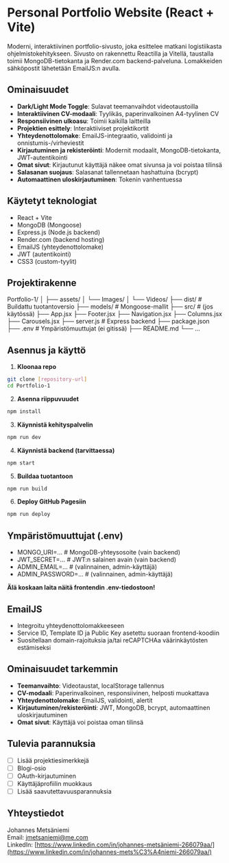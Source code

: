 # Personal Portfolio Website (React + Vite)

Moderni, interaktiivinen portfolio-sivusto, joka esittelee matkani logistiikasta ohjelmistokehitykseen. Sivusto on rakennettu Reactilla ja Vitellä, taustalla toimii MongoDB-tietokanta ja Render.com backend-palveluna. Lomakkeiden sähköpostit lähetetään EmailJS:n avulla.

## Ominaisuudet

- **Dark/Light Mode Toggle**: Sulavat teemanvaihdot videotaustoilla
- **Interaktiivinen CV-modaali**: Tyylikäs, paperinvalkoinen A4-tyylinen CV
- **Responsiivinen ulkoasu**: Toimii kaikilla laitteilla
- **Projektien esittely**: Interaktiiviset projektikortit
- **Yhteydenottolomake**: EmailJS-integraatio, validointi ja onnistumis-/virheviestit
- **Kirjautuminen ja rekisteröinti**: Modernit modaalit, MongoDB-tietokanta, JWT-autentikointi
- **Omat sivut**: Kirjautunut käyttäjä näkee omat sivunsa ja voi poistaa tilinsä
- **Salasanan suojaus**: Salasanat tallennetaan hashattuina (bcrypt)
- **Automaattinen uloskirjautuminen**: Tokenin vanhentuessa

## Käytetyt teknologiat

- React + Vite
- MongoDB (Mongoose)
- Express.js (Node.js backend)
- Render.com (backend hosting)
- EmailJS (yhteydenottolomake)
- JWT (autentikointi)
- CSS3 (custom-tyylit)

## Projektirakenne

Portfolio-1/
│
├── assets/
│   └── Images/
│       └── Videos/
├── dist/                # Buildattu tuotantoversio
├── models/              # Mongoose-mallit
├── src/                 # (jos käytössä)
├── App.jsx
├── Footer.jsx
├── Navigation.jsx
├── Columns.jsx
├── Carousels.jsx
├── server.js            # Express backend
├── package.json
├── .env                 # Ympäristömuuttujat (ei gitissä)
├── README.md
└── ...

## Asennus ja käyttö

1. **Kloonaa repo**
```bash
git clone [repository-url]
cd Portfolio-1
```

2. **Asenna riippuvuudet**
```bash
npm install
```

3. **Käynnistä kehityspalvelin**
```bash
npm run dev
```

4. **Käynnistä backend (tarvittaessa)**
```bash
npm start
```

5. **Buildaa tuotantoon**
```bash
npm run build
```

6. **Deploy GitHub Pagesiin**
```bash
npm run deploy
```

## Ympäristömuuttujat (.env)

- MONGO_URI=...           # MongoDB-yhteysosoite (vain backend)
- JWT_SECRET=...          # JWT:n salainen avain (vain backend)
- ADMIN_EMAIL=...         # (valinnainen, admin-käyttäjä)
- ADMIN_PASSWORD=...      # (valinnainen, admin-käyttäjä)

**Älä koskaan laita näitä frontendin .env-tiedostoon!**

## EmailJS
- Integroitu yhteydenottolomakkeeseen
- Service ID, Template ID ja Public Key asetettu suoraan frontend-koodiin
- Suositellaan domain-rajoituksia ja/tai reCAPTCHAa väärinkäytösten estämiseksi

## Ominaisuudet tarkemmin

- **Teemanvaihto**: Videotaustat, localStorage tallennus
- **CV-modaali**: Paperinvalkoinen, responsiivinen, helposti muokattava
- **Yhteydenottolomake**: EmailJS, validointi, alertit
- **Kirjautuminen/rekisteröinti**: JWT, MongoDB, bcrypt, automaattinen uloskirjautuminen
- **Omat sivut**: Käyttäjä voi poistaa oman tilinsä

## Tulevia parannuksia
- [ ] Lisää projektiesimerkkejä
- [ ] Blogi-osio
- [ ] OAuth-kirjautuminen
- [ ] Käyttäjäprofiilin muokkaus
- [ ] Lisää saavutettavuusparannuksia

## Yhteystiedot

Johannes Metsäniemi  
Email: jmetsaniemi@me.com  
LinkedIn: [https://www.linkedin.com/in/johannes-metsäniemi-266079aa/](https://www.linkedin.com/in/johannes-mets%C3%A4niemi-266079aa/)

